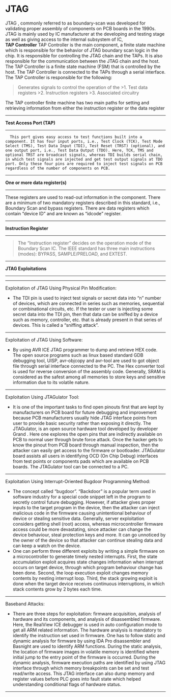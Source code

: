 # JTAG
  
  JTAG , commonly referred to as boundary-scan was developed for validating proper assembly of components on PCB boards in the 1990s. JTAG is mainly used by IC manufacturer at the developing and testing stage as well as giving access to the internal subsystem of IC,  
**TAP Controller** 
TAP Controller is the main component, a finite state machine which is responsible for the behavior of JTAG boundary scan logic in the chip. It is responsible for controlling the JTAG chain and the TAPs. It is also responsible for the communication between the JTAG chain and the host. The TAP Controller is a finite state machine (FSM) that is controlled by the host. The TAP Controller is connected to the TAPs through a serial interface. The TAP Controller is responsible for the following:
 >Generates signals to control the operation of the 
       >1. Test data registers
       >2. Instruction registers
       >3. Associated circuitry
     

The TAP controller finite machine has two main paths for setting and retrieving information from either the instruction register or the data register
  
***
**Test Access Port (TAP)** 
*** 
      This port gives easy access to test functions built into a component. It has four input ports, i.e., Test Clock (TCK), Test Mode Select (TMS), Test Data Input (TDI), Test Reset (TRST) (optional), and one output port, i.e., Test Data Output (TDO). Here, TCK, TMS and optional TRST are broadcast signals, whereas TDI builds serial chain, in which test signals are injected and get test output signals at TDO port. Only these four pins are required to inject test signals on PCB regardless of the number of components on PCB.
      

***
**One or more data register(s)**
***
      
These registers are used to read-out information in the component. There are a minimum of two mandatory registers described in this standard, i.e., Boundary Scan and bypass registers. There are data registers which contain “device ID” and are known as “idcode” register.

***
**Instruction Register**
***
>The “Instruction register” decides on the operation mode of the Boundary Scan IC. The IEEE standard has three main instructions (modes): BYPASS, SAMPLE/PRELOAD, and EXTEST.


***
**JTAG Exploitations**
***

***   

Exploitation of JTAG Using Physical Pin Modification:
- The TDI pin is used to inject test signals or secret data into “n” number of devices, which are connected in series such as memories, sequential or combinational circuits, etc. If the tester or user is injecting some secret data into the TDI pin, then that data can be sniffed by a device such as memory, controller, etc. that is already present in that series of devices. This is called a “sniffing attack”.
***

Exploitation of JTAG Using Software:

- By using AVR ICE JTAG programmer to dump and retrieve HEX code. The open source programs such as linux based standard GDB debugging tool, UISP, avr-objcopy and avr-tool are used to got object file through serial interface connected to the PC. The Hex converter tool is used for reverse conversion of the assembly code. Generally, SRAM is considered as the safest among all memories to store keys and sensitive information due to its volatile nature. 
***

 Exploitation Using JTAGulator Tool:
- It is one of the important tasks to find open pinouts first that are kept by manufacturers on PCB board for future debugging and improvement because PCB manufacturers usually hide JTAG interface points from user to provide basic security rather than exposing it directly. The JTAGulator, is an open source hardware tool developed by developer Grand . Here one  explores the open pins that are indirectly available on PCB to normal user through brute force attack. Once the hacker gets to know the pinout from PCB board through manual inspection, then the attacker can easily get access to the firmware or bootloader. JTAGulator board assists all users in identifying OCD (On Chip Debug) interfaces from test points or components pads which are available on PCB boards. The JTAGulator tool can be connected to a PC.
***     
      
Exploitation Using Interrupt-Oriented Bugdoor Programming Method:
- The concept called “bugdoor”. “Backdoor” is a popular term used in software industry for a special code snippet left in the program to secretly control future debugging. However, if attacker gives proper inputs to the target program in the device, then the attacker can inject malicious code in the firmware causing unintentional behaviour of device or stealing sensitive data. Generally, server exploitation considers getting shell (root) access, whereas microcontroller firmware access could be more devastating, since attacker can change the device behaviour, steal protection keys and more. It can go unnoticed by the owner of the device so that attacker can continue stealing data and can keep a watch on the device.
- One can perform three different exploits by writing a simple firmware on a microcontroller to generate timely nested interrupts. First, the state accumulation exploit acquires state changes information when interrupt occurs on target device, through which program behaviour change has been done. Second, the loop execution exploit changes memory contents by nesting interrupt loop. Third, the stack growing exploit is done when the target device receives continuous interruptions, in which stack contents grow by 2 bytes each time. 
***
Baseband Attacks: 
      
- There are three steps for exploitation: firmware acquisition, analysis of hardware and its components, and analysis of disassembled firmware. Here, the RealView ICE debugger is used in auto configuration mode to get all ARM related information. The hardware analysis is mandatory to identify the instruction set used in firmware. One has to follow static and dynamic analysis for firmware by using IDA Pro disassembler and Basnight are used to identify ARM functions. During the static analysis, the location of firmware images in volatile memory is identified where initial jump to the entry point of the firmware is occurred. During the dynamic analysis, firmware execution paths are identified by using JTAG interface through which memory breakpoints can be set and test read/write access. This JTAG interface can also dump memory and register values before PLC goes into fault state which helped understanding conditional flags of hardware status.
***
